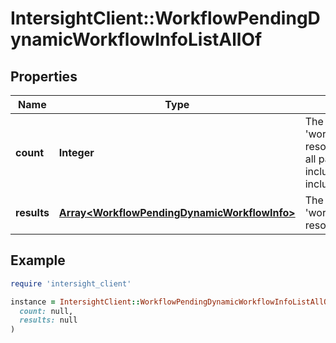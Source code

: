 # IntersightClient::WorkflowPendingDynamicWorkflowInfoListAllOf

## Properties

| Name | Type | Description | Notes |
| ---- | ---- | ----------- | ----- |
| **count** | **Integer** | The total number of &#39;workflow.PendingDynamicWorkflowInfo&#39; resources matching the request, accross all pages. The &#39;Count&#39; attribute is included when the HTTP GET request includes the &#39;$inlinecount&#39; parameter. | [optional] |
| **results** | [**Array&lt;WorkflowPendingDynamicWorkflowInfo&gt;**](WorkflowPendingDynamicWorkflowInfo.md) | The array of &#39;workflow.PendingDynamicWorkflowInfo&#39; resources matching the request. | [optional] |

## Example

```ruby
require 'intersight_client'

instance = IntersightClient::WorkflowPendingDynamicWorkflowInfoListAllOf.new(
  count: null,
  results: null
)
```

